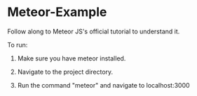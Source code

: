 # Meteor-Example
Follow along to Meteor JS's official tutorial to understand it.

To run:

1) Make sure you have meteor installed.

2) Navigate to the project directory.

3) Run the command "meteor" and navigate to localhost:3000
